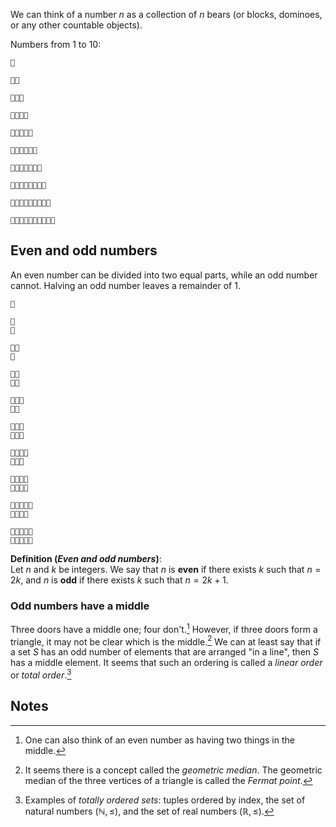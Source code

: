 We can think of a number $n$ as a collection of $n$ bears (or blocks, dominoes, or any other countable objects).

Numbers from 1 to 10:

```
🧸

🧸🧸

🧸🧸🧸

🧸🧸🧸🧸

🧸🧸🧸🧸🧸

🧸🧸🧸🧸🧸🧸

🧸🧸🧸🧸🧸🧸🧸

🧸🧸🧸🧸🧸🧸🧸🧸

🧸🧸🧸🧸🧸🧸🧸🧸🧸

🧸🧸🧸🧸🧸🧸🧸🧸🧸🧸
```

## Even and odd numbers

An even number can be divided into two equal parts, while an odd number cannot. Halving an odd number leaves a remainder of 1.

```
🧸

🧸
🧸

🧸🧸
🧸

🧸🧸
🧸🧸

🧸🧸🧸
🧸🧸

🧸🧸🧸
🧸🧸🧸

🧸🧸🧸🧸
🧸🧸🧸

🧸🧸🧸🧸
🧸🧸🧸🧸

🧸🧸🧸🧸🧸
🧸🧸🧸🧸

🧸🧸🧸🧸🧸
🧸🧸🧸🧸🧸
```

**Definition (_Even and odd numbers_)**:
<br>
Let $n$ and $k$ be integers. We say that $n$ is **even** if there exists $k$ such that $n = 2k$, and $n$ is **odd** if there exists $k$ such that $n = 2k + 1$.

### Odd numbers have a middle

Three doors have a middle one; four don't.[^1] However, if three doors form a triangle, it may not be clear which is the middle.[^2] We can at least say that if a set $S$ has an odd number of elements that are arranged "in a line", then $S$ has a middle element. It seems that such an ordering is called a _linear order_ or _total order_.[^3]

## Notes

[^1]: One can also think of an even number as having two things in the middle.

[^2]: It seems there is a concept called the _geometric median_. The geometric median of the three vertices of a triangle is called the _Fermat point_.

[^3]: Examples of _totally ordered sets_: tuples ordered by index, the set of natural numbers $(\mathbb{N}, \le)$, and the set of real numbers $(\mathbb{R}, \le)$.
